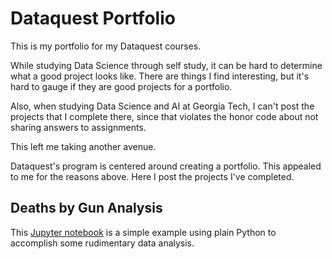 # Dataquest Portfolio

This is my portfolio for my Dataquest courses.

While studying Data Science through self study, it can be hard to determine what a good project looks like.  There are things I find interesting, but it's hard to gauge if they are good projects for a portfolio.

Also, when studying Data Science and AI at Georgia Tech, I can't post the projects that I complete there, since that violates the honor code about not sharing answers to assignments.

This left me taking another avenue.  

Dataquest's program is centered around creating a portfolio.  This appealed to me for the reasons above.  Here I post the projects I've completed.

## Deaths by Gun Analysis

This [Jupyter notebook](dataquest1.ipynb) is a simple example using plain Python to accomplish some rudimentary data analysis.





